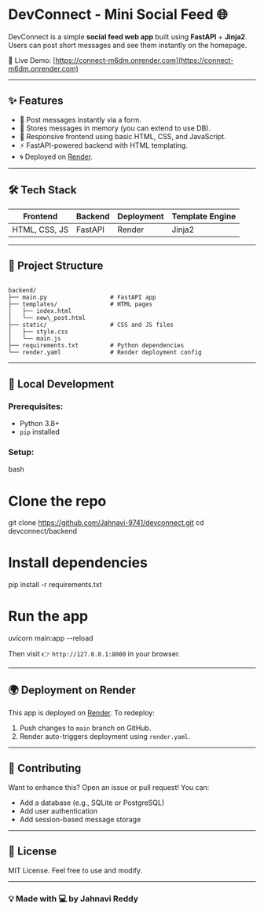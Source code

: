# DevConnect - Mini Social Feed 🌐

DevConnect is a simple **social feed web app** built using **FastAPI** + **Jinja2**. Users can post short messages and see them instantly on the homepage.

🚀 Live Demo: [https://connect-m6dm.onrender.com](https://connect-m6dm.onrender.com)

---

## ✨ Features
- 📝 Post messages instantly via a form.
- 💾 Stores messages in memory (you can extend to use DB).
- 🎨 Responsive frontend using basic HTML, CSS, and JavaScript.
- ⚡ FastAPI-powered backend with HTML templating.
- 🌀 Deployed on [Render](https://render.com).

---

## 🛠 Tech Stack
| Frontend     | Backend   | Deployment | Template Engine |
|--------------|-----------|------------|-----------------|
| HTML, CSS, JS | FastAPI   | Render     | Jinja2          |

---

## 📁 Project Structure

```

backend/
├── main.py                  # FastAPI app
├── templates/               # HTML pages
│   ├── index.html
│   └── new\_post.html
├── static/                  # CSS and JS files
│   ├── style.css
│   └── main.js
├── requirements.txt         # Python dependencies
└── render.yaml              # Render deployment config

````

---

## 🚀 Local Development

### Prerequisites:
- Python 3.8+
- `pip` installed

### Setup:
bash
# Clone the repo
git clone https://github.com/Jahnavi-9741/devconnect.git
cd devconnect/backend

# Install dependencies
pip install -r requirements.txt

# Run the app
uvicorn main:app --reload


Then visit 👉 `http://127.0.0.1:8000` in your browser.

---

## 🌍 Deployment on Render

This app is deployed on [Render](https://render.com). To redeploy:

1. Push changes to `main` branch on GitHub.
2. Render auto-triggers deployment using `render.yaml`.

---

## 🤝 Contributing

Want to enhance this? Open an issue or pull request! You can:

* Add a database (e.g., SQLite or PostgreSQL)
* Add user authentication
* Add session-based message storage

---

## 📜 License

MIT License. Feel free to use and modify.

---

### 💡 Made with 💻 by Jahnavi Reddy





